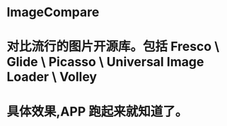# ImageCompare

# 对比流行的图片开源库。包括 Fresco \ Glide \ Picasso \ Universal Image Loader \ Volley

# 具体效果,APP 跑起来就知道了。
